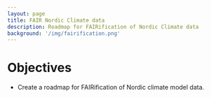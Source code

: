 ```yaml
---
layout: page
title: FAIR Nordic Climate data
description: Roadmap for FAIRification of Nordic Climate data 
background: '/img/fairification.png'
---
```


# Objectives

- Create a roadmap for FAIRification of Nordic climate model data.

